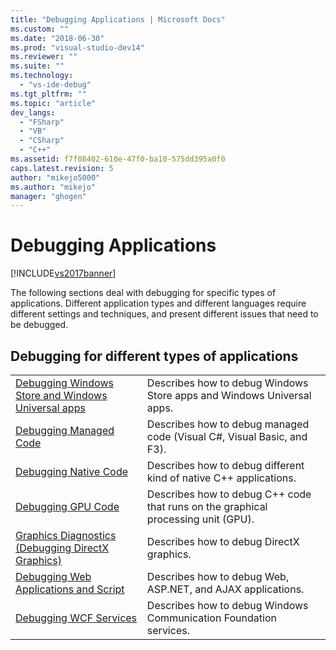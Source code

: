 ```yaml
---
title: "Debugging Applications | Microsoft Docs"
ms.custom: ""
ms.date: "2018-06-30"
ms.prod: "visual-studio-dev14"
ms.reviewer: ""
ms.suite: ""
ms.technology: 
  - "vs-ide-debug"
ms.tgt_pltfrm: ""
ms.topic: "article"
dev_langs: 
  - "FSharp"
  - "VB"
  - "CSharp"
  - "C++"
ms.assetid: f7f08402-610e-47f0-ba10-575dd395a0f0
caps.latest.revision: 5
author: "mikejo5000"
ms.author: "mikejo"
manager: "ghogen"
---
```

# Debugging Applications
[!INCLUDE[vs2017banner](../includes/vs2017banner.md)]

The following sections deal with debugging for specific types of applications. Different application types and different languages require different settings and techniques, and present different issues that need to be debugged.  
  
## Debugging for different types of applications  
  
|||  
|-|-|  
|[Debugging Windows Store and Windows Universal apps](../debugger/debugging-windows-store-and-windows-universal-apps.md)|Describes how to debug Windows Store apps and Windows Universal apps.|  
|[Debugging Managed Code](../debugger/debugging-managed-code.md)|Describes how to debug managed code (Visual C#, Visual Basic, and F3).|  
|[Debugging Native Code](../debugger/debugging-native-code.md)|Describes how to debug different kind of native C++ applications.|  
|[Debugging GPU Code](../debugger/debugging-gpu-code.md)|Describes how to debug C++ code that runs on the graphical processing unit (GPU).|  
|[Graphics Diagnostics (Debugging DirectX Graphics)](../debugger/visual-studio-graphics-diagnostics.md)|Describes how to debug DirectX graphics.|  
|[Debugging Web Applications and Script](../debugger/debugging-web-applications-and-script.md)|Describes how to debug Web, ASP.NET, and AJAX applications.|  
|[Debugging WCF Services](../debugger/debugging-wcf-services.md)|Describes how to debug Windows Communication Foundation services.|



